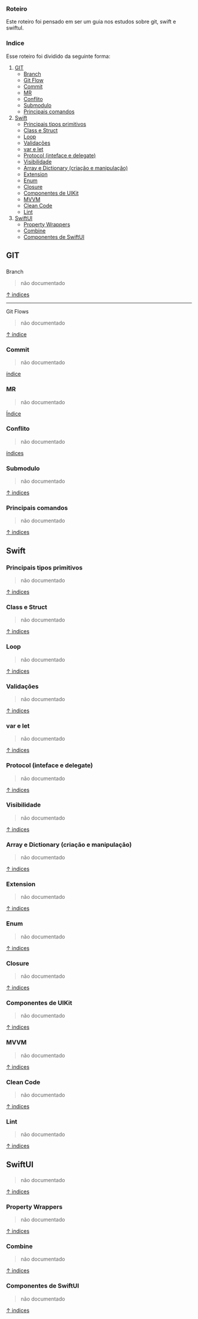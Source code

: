 ### Roteiro

Este roteiro foi pensado em ser um guia nos estudos sobre git, swift e swiftuI.

### <p id="indice">Indice</p>
Esse roteiro foi dividido da seguinte forma:

1. <a href="#git">GIT</a>
    - <a href="#branch">Branch</a>
    - <a href="#gitFlow">Git Flow</a>
    - <a href="#commit">Commit</a>
    - <a href="#mr">MR</a> 
    - <a href="#conflito">Conflito</a>
    - <a href="#submodulo">Submodulo</a>
    - <a href="#comandos">Principais comandos</a>
1. <a href="#swift"> Swift</a>
    - <a href="#tipos"> Principais tipos primitivos</a>
    - <a href="#class"> Class e Struct</a>
    - <a href="#loop"> Loop</a>
    - <a href="#validacao"> Validações</a>
    - <a href="#var"> var e let</a> 
    - <a href="#protocol"> Protocol (inteface e delegate)</a>
    - <a href="#visibilidade"> Visibilidade</a>
    - <a href="#array"> Array e Dictionary (criação e manipulação)</a>
    - <a href="#extension"> Extension</a>
    - <a href="#enum"> Enum</a>
    - <a href="#closure"> Closure</a>
    - <a href="#uikit"> Componentes de UIKit</a>
    - <a href="#mvvm"> MVVM</a>
    - <a href="#clean">Clean Code</a>
    - <a href="#lint"> Lint</a>
1. <a href="#swiftUI">SwiftUI</a>
    - <a href="#propertyWrappers">Property Wrappers</a>
    - <a href="#combine">Combine</a>
    - <a href="#componentesSwiftUI">Componentes de SwiftUI</a>

## <p id="git">GIT</p>
###
<p id="branch">Branch</p>

> não documentado

<a href="#indice">↑ indices</a>

---
<p id="gitFlow">Git Flows</p>

> não documentado

<a href="#indice">↑ índice</a>

### <p id="commit">Commit</p>

> não documentado

<a href="#indice"> índice</a>

### <p id="mr"> MR</p>

> não documentado

<a href="#indice"> Índice</a>

### <p id="conflito">Conflito</p>

> não documentado

<a href="#indice"> índices </a>

### <p id="submodulo">Submodulo</p>

> não documentado

<a href="#indice">↑ indices </a>

### <p id="comandos">Principais comandos</p>

> não documentado

<a href="#indice">↑ indices </a>

## <p id="swift">Swift</p>

### <p id="tipos">Principais tipos primitivos</p>

> não documentado

<a href="#indice">↑ indices </a>

### <p id="class"> Class e Struct</p>

> não documentado

<a href="#indice">↑ indices </a>

### <p id="loop"> Loop</p>

> não documentado

<a href="indice">↑ indices </a>

### <p id="#validacao"> Validações</p>

> não documentado

<a href="#indice">↑ indices </a>

### <p id="var"> var e let</p> 

> não documentado

<a href="#indice">↑ indices </a>

### <p id="protocol"> Protocol (inteface e delegate)</p>

> não documentado

<a href="#indice">↑ indices </a>

### <p id="visibilidade"> Visibilidade</p>

> não documentado

<a href="#indice">↑ indices </a>

### <p id="array"> Array e Dictionary (criação e manipulação)</p>

> não documentado

<a href="#indice">↑ indices </a>

### <p id="extension"> Extension</p>

> não documentado

<a href="#indice">↑ indices </a>

### <p id="enum"> Enum</p>

> não documentado

<a href="#indice">↑ indices </a>

### <p id="closure"> Closure</p>

> não documentado

<a href="#indice">↑ indices </a>

### <p id="uikit"> Componentes de UIKit</p>

> não documentado

<a href="#indice">↑ indices </a>

### <p id="mvvm"> MVVM</p>

> não documentado

<a href="#indice">↑ indices </a>

### <p id="clean">Clean Code</p>

> não documentado

<a href="#indice">↑ indices </a>

### <p id="lint"> Lint</p>

> não documentado

<a href="#indice">↑ indices </a>

## <p id="swiftUI">SwiftUI</p>

> não documentado

<a href="#indice">↑ indices </a>

### <p id="propertyWrappers">Property Wrappers</p>

> não documentado

<a href="#indice">↑ indices </a>

### <p id="combine">Combine</p>

> não documentado

<a href="#indice">↑ indices </a>

### <p id="componentesSwiftUI">Componentes de SwiftUI</p>

> não documentado

<a href="#indice">↑ indices </a>